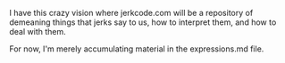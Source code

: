 I have this crazy vision where jerkcode.com will be a repository
of demeaning things that jerks say to us, how to interpret them,
and how to deal with them.

For now, I'm merely accumulating material in the expressions.md
file.
